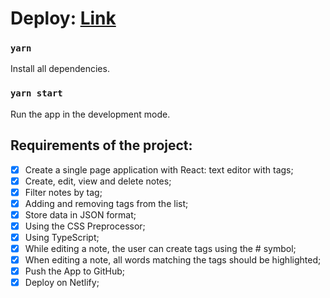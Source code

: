 # Deploy: [Link](https://mitrofanzxc-notepad.netlify.app/) 

### `yarn` 

Install all dependencies. 

### `yarn start` 

Run the app in the development mode. 

## Requirements of the project: 

- [x] Create a single page application with React: text editor with tags; 
- [x] Create, edit, view and delete notes; 
- [x] Filter notes by tag; 
- [x] Adding and removing tags from the list; 
- [x] Store data in JSON format; 
- [x] Using the CSS Preprocessor; 
- [x] Using TypeScript; 
- [x] While editing a note, the user can create tags using the # symbol; 
- [x] When editing a note, all words matching the tags should be highlighted; 
- [x] Push the App to GitHub; 
- [x] Deploy on Netlify; 
